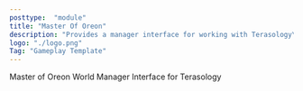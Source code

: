 ```yaml
---
posttype:  "module"  
title: "Master Of Oreon"
description: "Provides a manager interface for working with Terasology\nUse the 'O' key to toggle mouse grab so you can use the interface."
logo: "./logo.png"
Tag: "Gameplay Template"
---
```

Master of Oreon World Manager Interface for Terasology
